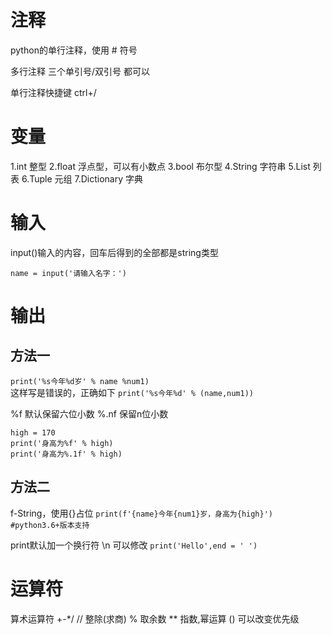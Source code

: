# 注释
python的单行注释，使用 # 符号

多行注释  三个单引号/双引号 都可以

单行注释快捷键 ctrl+/  

# 变量
1.int 整型
2.float 浮点型，可以有小数点
3.bool 布尔型 
4.String 字符串 
5.List 列表
6.Tuple 元组
7.Dictionary 字典

# 输入 
input()输入的内容，回车后得到的全部都是string类型
```
name = input('请输入名字：')
```

# 输出
## 方法一
`print('%s今年%d岁' % name %num1)`  
这样写是错误的，正确如下
`print('%s今年%d' % (name,num1))`

 %f 默认保留六位小数
 %.nf 保留n位小数
```
high = 170
print('身高为%f' % high)
print('身高为%.1f' % high)
```

## 方法二
f-String，使用{}占位
`print(f'{name}今年{num1}岁，身高为{high}')  #python3.6+版本支持`

print默认加一个换行符 \n  可以修改
`print('Hello',end = ' ')`

# 运算符
算术运算符
+-*/
  // 整除(求商)
  % 取余数
 ** 指数,幂运算
  () 可以改变优先级